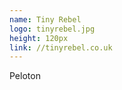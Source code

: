 ```yaml
---
name: Tiny Rebel
logo: tinyrebel.jpg
height: 120px
link: //tinyrebel.co.uk
---
```

<ul style="list-style-type:none; margin:0; padding:0;">
  <li>Peloton</li>
</ul>

